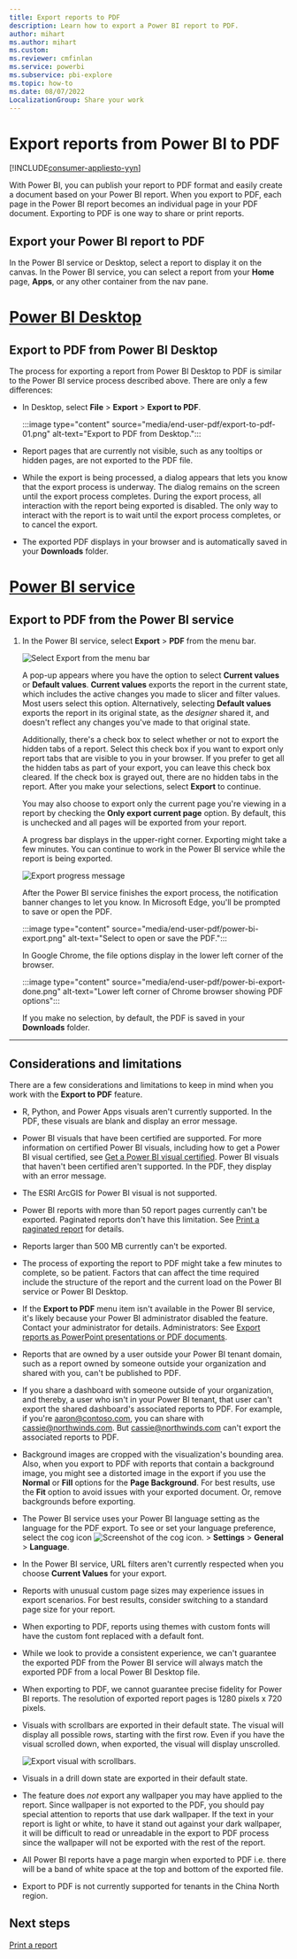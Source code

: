 ```yaml
---
title: Export reports to PDF
description: Learn how to export a Power BI report to PDF.
author: mihart
ms.author: mihart
ms.custom:  
ms.reviewer: cmfinlan
ms.service: powerbi
ms.subservice: pbi-explore
ms.topic: how-to
ms.date: 08/07/2022
LocalizationGroup: Share your work
---
```

# Export reports from Power BI to PDF

[!INCLUDE[consumer-appliesto-yyn](../includes/applies-yes-desktop-yes-service.md)]


With Power BI, you can publish your report to PDF format and easily create a document based on your Power BI report. When you export to PDF, each page in the Power BI report becomes an individual page in your PDF document. Exporting to PDF is one way to share or print reports.


## Export your Power BI report to PDF
In the Power BI service or Desktop, select a report to display it on the canvas. In the Power BI service, you can select a report from your **Home** page, **Apps**, or any other container from the nav pane.  

# [Power BI Desktop](#tab/powerbi-desktop)

## Export to PDF from Power BI Desktop
The process for exporting a report from Power BI Desktop to PDF is similar to the Power BI service process described above.  There are only a few differences:

* In Desktop, select **File** > **Export** > **Export to PDF**.

    :::image type="content" source="media/end-user-pdf/export-to-pdf-01.png" alt-text="Export to PDF from Desktop.":::

* Report pages that are currently not visible, such as any tooltips or hidden pages, are not exported to the PDF file. 

* While the export is being processed, a dialog appears that lets you know that the export process is underway. The dialog remains on the screen until the export process completes. During the export process, all interaction with the report being exported is disabled. The only way to interact with the report is to wait until the export process completes, or to cancel the export.

* The exported PDF displays in your browser and is automatically saved in your **Downloads** folder.


# [Power BI service](#tab/powerbi-service)

## Export to PDF from the Power BI service

1. In the Power BI service, select **Export** > **PDF** from the menu bar.

    ![Select Export from the menu bar](media/end-user-pdf/power-bi-export-pdfs.png)

    A pop-up appears where you have the option to select **Current values** or **Default values**. **Current values** exports the report in the current state, which includes the active changes you made to slicer and filter values. Most users select this option. Alternatively, selecting **Default values** exports the report in its original state, as the *designer* shared it, and doesn't reflect any changes you've made to that original state.
    
    Additionally, there's a check box to select whether or not to export the hidden tabs of a report. Select this check box if you want to export only report tabs that are visible to you in your browser. If you prefer to get all the hidden tabs as part of your export, you can leave this check box cleared. If the check box is grayed out, there are no hidden tabs in the report. After you make your selections, select **Export** to continue.
    
    You may also choose to export only the current page you're viewing in a report by checking the **Only export current page** option.  By default, this is unchecked and all pages will be exported from your report.
    
    A progress bar displays in the upper-right corner. Exporting might take a few minutes. You can continue to work in the Power BI service while the report is being exported.

    ![Export progress message](media/end-user-pdf/power-bi-export-progress.png)

    After the Power BI service finishes the export process, the notification banner changes to let you know. In Microsoft Edge, you'll be prompted to save or open the PDF. 

    :::image type="content" source="media/end-user-pdf/power-bi-export.png" alt-text="Select to open or save the PDF.":::


    In Google Chrome, the file options display in the lower left corner of the browser. 

    :::image type="content" source="media/end-user-pdf/power-bi-export-done.png" alt-text="Lower left corner of Chrome browser showing PDF options":::

    If you make no selection, by default, the PDF is saved in your **Downloads** folder. 

---


## Considerations and limitations
There are a few considerations and limitations to keep in mind when you work with the **Export to PDF** feature.

* R, Python, and Power Apps visuals aren't currently supported. In the PDF, these visuals are blank and display an error message. 
* Power BI visuals that have been certified are supported. For more information on certified Power BI visuals, including how to get a Power BI visual certified, see [Get a Power BI visual certified](../developer/visuals/power-bi-custom-visuals-certified.md). Power BI visuals that haven't been certified aren't supported. In the PDF, they display with an error message.
* The ESRI ArcGIS for Power BI visual is not supported.
* Power BI reports with more than 50 report pages currently can't be exported. Paginated reports don't have this limitation. See [Print a paginated report](end-user-paginated-report.md#interact-with-a-paginated-report) for details. 
* Reports larger than 500 MB currently can't be exported. 
* The process of exporting the report to PDF might take a few minutes to complete, so be patient. Factors that can affect the time required include the structure of the report and the current load on the Power BI service or Power BI Desktop.
* If the **Export to PDF** menu item isn't available in the Power BI service, it's likely because your Power BI administrator disabled the feature. Contact your administrator for details. Administrators: See [Export reports as PowerPoint presentations or PDF documents](../admin/service-admin-portal-export-sharing.md#export-reports-as-powerpoint-presentations-or-pdf-documents).
* Reports that are owned by a user outside your Power BI tenant domain, such as a report owned by someone outside your organization and shared with you, can't be published to PDF.
* If you share a dashboard with someone outside of your organization, and thereby, a user who isn't in your Power BI tenant, that user can't export the shared dashboard's associated reports to PDF. For example, if you're aaron@contoso.com, you can share with cassie@northwinds.com. But cassie@northwinds.com can't export the associated reports to PDF.
* Background images are cropped with the visualization's bounding area. Also, when you export to PDF with reports that contain a background image, you might see a distorted image in the export if you use the **Normal** or **Fill** options for the **Page Background**. For best results, use the **Fit** option to avoid issues with your exported document. Or, remove backgrounds before exporting.
* The Power BI service uses your Power BI language setting as the language for the PDF export. To see or set your language preference, select the cog icon ![Screenshot of the cog icon.](media/end-user-pdf/power-bi-settings-icon.png) > **Settings** > **General** > **Language**.
* In the Power BI service, URL filters aren't currently respected when you choose **Current Values** for your export.
* Reports with unusual custom page sizes may experience issues in export scenarios. For best results, consider switching to a standard page size for your report.
* When exporting to PDF, reports using themes with custom fonts will have the custom font replaced with a default font.
* While we look to provide a consistent experience, we can't guarantee the exported PDF from the Power BI service will always match the exported PDF from a local Power BI Desktop file.
* When exporting to PDF, we cannot guarantee precise fidelity for Power BI reports. The resolution of exported report pages is 1280 pixels x 720 pixels. 
* Visuals with scrollbars are exported in their default state.  The visual will display all possible rows, starting with the first row. Even if you have the visual scrolled down, when exported, the visual will display unscrolled. 

    ![Export visual with scrollbars.](media/end-user-pdf/export-to-pdf-03.png)

* Visuals in a drill down state are exported in their default state. 
* The feature does *not* export any wallpaper you may have applied to the report. Since wallpaper is not exported to the PDF, you should pay special attention to reports that use dark wallpaper. If the text in your report is light or white, to have it stand out against your dark wallpaper, it will be difficult to read or unreadable in the export to PDF process since the wallpaper will not be exported with the rest of the report. 
* All Power BI reports have a page margin when exported to PDF i.e. there will be a band of white space at the top and bottom of the exported file. 
* Export to PDF is not currently supported for tenants in the China North region. 

## Next steps

[Print a report](end-user-print.md)
